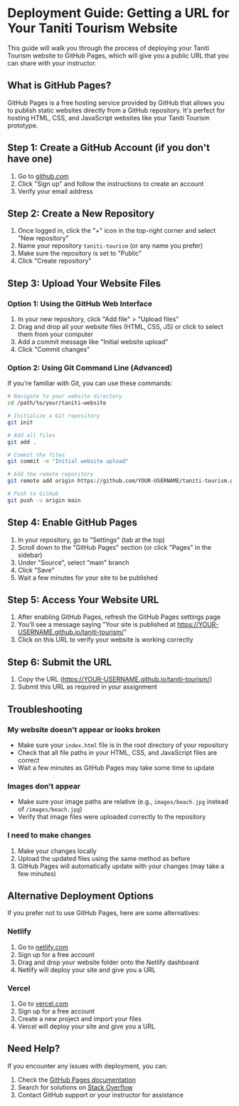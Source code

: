 # Deployment Guide: Getting a URL for Your Taniti Tourism Website

This guide will walk you through the process of deploying your Taniti Tourism website to GitHub Pages, which will give you a public URL that you can share with your instructor.

## What is GitHub Pages?

GitHub Pages is a free hosting service provided by GitHub that allows you to publish static websites directly from a GitHub repository. It's perfect for hosting HTML, CSS, and JavaScript websites like your Taniti Tourism prototype.

## Step 1: Create a GitHub Account (if you don't have one)

1. Go to [github.com](https://github.com)
2. Click "Sign up" and follow the instructions to create an account
3. Verify your email address

## Step 2: Create a New Repository

1. Once logged in, click the "+" icon in the top-right corner and select "New repository"
2. Name your repository `taniti-tourism` (or any name you prefer)
3. Make sure the repository is set to "Public"
4. Click "Create repository"

## Step 3: Upload Your Website Files

### Option 1: Using the GitHub Web Interface

1. In your new repository, click "Add file" > "Upload files"
2. Drag and drop all your website files (HTML, CSS, JS) or click to select them from your computer
3. Add a commit message like "Initial website upload"
4. Click "Commit changes"

### Option 2: Using Git Command Line (Advanced)

If you're familiar with Git, you can use these commands:

```bash
# Navigate to your website directory
cd /path/to/your/taniti-website

# Initialize a Git repository
git init

# Add all files
git add .

# Commit the files
git commit -m "Initial website upload"

# Add the remote repository
git remote add origin https://github.com/YOUR-USERNAME/taniti-tourism.git

# Push to GitHub
git push -u origin main
```

## Step 4: Enable GitHub Pages

1. In your repository, go to "Settings" (tab at the top)
2. Scroll down to the "GitHub Pages" section (or click "Pages" in the sidebar)
3. Under "Source", select "main" branch
4. Click "Save"
5. Wait a few minutes for your site to be published

## Step 5: Access Your Website URL

1. After enabling GitHub Pages, refresh the GitHub Pages settings page
2. You'll see a message saying "Your site is published at https://YOUR-USERNAME.github.io/taniti-tourism/"
3. Click on this URL to verify your website is working correctly

## Step 6: Submit the URL

1. Copy the URL (https://YOUR-USERNAME.github.io/taniti-tourism/)
2. Submit this URL as required in your assignment

## Troubleshooting

### My website doesn't appear or looks broken

- Make sure your `index.html` file is in the root directory of your repository
- Check that all file paths in your HTML, CSS, and JavaScript files are correct
- Wait a few minutes as GitHub Pages may take some time to update

### Images don't appear

- Make sure your image paths are relative (e.g., `images/beach.jpg` instead of `/images/beach.jpg`)
- Verify that image files were uploaded correctly to the repository

### I need to make changes

1. Make your changes locally
2. Upload the updated files using the same method as before
3. GitHub Pages will automatically update with your changes (may take a few minutes)

## Alternative Deployment Options

If you prefer not to use GitHub Pages, here are some alternatives:

### Netlify

1. Go to [netlify.com](https://netlify.com)
2. Sign up for a free account
3. Drag and drop your website folder onto the Netlify dashboard
4. Netlify will deploy your site and give you a URL

### Vercel

1. Go to [vercel.com](https://vercel.com)
2. Sign up for a free account
3. Create a new project and import your files
4. Vercel will deploy your site and give you a URL

## Need Help?

If you encounter any issues with deployment, you can:

1. Check the [GitHub Pages documentation](https://docs.github.com/en/pages)
2. Search for solutions on [Stack Overflow](https://stackoverflow.com)
3. Contact GitHub support or your instructor for assistance
